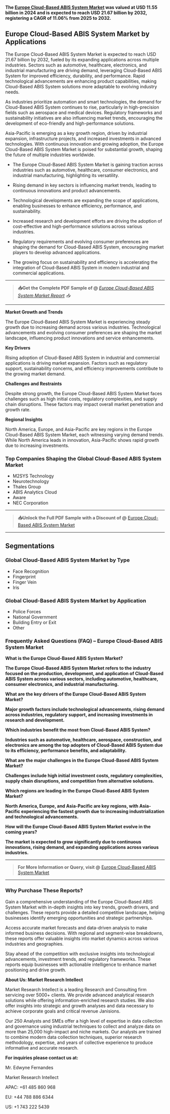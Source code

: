<p><strong>The <a href="https://www.marketresearchintellect.com/download-sample/?rid=1040287&amp;utm_source=Pulse-April-Europe&amp;utm_medium=852">Europe Cloud-Based ABIS System Market</a> was valued at USD 11.55 billion in 2024 and is expected to reach USD 21.67 billion by 2032, registering a CAGR of 11.06% from 2025 to 2032.</strong></p><h2>Europe Cloud-Based ABIS System Market by Applications&nbsp;</h2><p><p>The Europe Cloud-Based ABIS System Market is expected to reach USD 21.67 billion by 2032, fueled by its expanding applications across multiple industries. Sectors such as automotive, healthcare, electronics, and industrial manufacturing are driving demand, leveraging Cloud-Based ABIS System for improved efficiency, durability, and performance. Rapid technological advancements are enhancing product capabilities, making Cloud-Based ABIS System solutions more adaptable to evolving industry needs.</p><p>As industries prioritize automation and smart technologies, the demand for Cloud-Based ABIS System continues to rise, particularly in high-precision fields such as aerospace and medical devices. Regulatory frameworks and sustainability initiatives are also influencing market trends, encouraging the development of eco-friendly and high-performance solutions.</p><p>Asia-Pacific is emerging as a key growth region, driven by industrial expansion, infrastructure projects, and increased investments in advanced technologies. With continuous innovation and growing adoption, the Europe Cloud-Based ABIS System Market is poised for substantial growth, shaping the future of multiple industries worldwide.</p></p><ul><li><p>The Europe Cloud-Based ABIS System Market is gaining traction across industries such as automotive, healthcare, consumer electronics, and industrial manufacturing, highlighting its versatility.</p></li><li><p>Rising demand in key sectors is influencing market trends, leading to continuous innovations and product advancements.</p></li><li><p>Technological developments are expanding the scope of applications, enabling businesses to enhance efficiency, performance, and sustainability.</p></li><li><p>Increased research and development efforts are driving the adoption of cost-effective and high-performance solutions across various industries.</p></li><li><p>Regulatory requirements and evolving consumer preferences are shaping the demand for Cloud-Based ABIS System, encouraging market players to develop advanced applications.</p></li><li><p>The growing focus on sustainability and efficiency is accelerating the integration of Cloud-Based ABIS System in modern industrial and commercial applications.</p></li></ul><hr /><blockquote><p><strong><span class="font-[700]">📥Get the Complete PDF Sample of @ </span></strong><em><span class="font-[700]"><a href="https://www.marketresearchintellect.com/download-sample/?rid=1040287&amp;utm_source=Pulse-April-Europe&amp;utm_medium=852" target="_blank" data-tracking-control-name="article-ssr-frontend-pulse_little-text-block" data-tracking-will-navigate="" data-test-link="">Europe Cloud-Based ABIS System Market Report</a>&nbsp;📥</span></em></p></blockquote><hr /><p class="" data-start="77" data-end="360"><strong data-start="77" data-end="105">Market Growth and Trends</strong></p><p class="" data-start="77" data-end="360">The Europe Cloud-Based ABIS System Market is experiencing steady growth due to increasing demand across various industries. Technological advancements and evolving consumer preferences are shaping the market landscape, influencing product innovations and service enhancements.</p><p class="" data-start="362" data-end="606"><strong data-start="362" data-end="377">Key Drivers</strong></p><p class="" data-start="362" data-end="606">Rising adoption of Cloud-Based ABIS System in industrial and commercial applications is driving market expansion. Factors such as regulatory support, sustainability concerns, and efficiency improvements contribute to the growing market demand.</p><p class="" data-start="608" data-end="849"><strong data-start="608" data-end="637">Challenges and Restraints</strong></p><p class="" data-start="608" data-end="849">Despite strong growth, the Europe Cloud-Based ABIS System Market faces challenges such as high initial costs, regulatory complexities, and supply chain disruptions. These factors may impact overall market penetration and growth rate.</p><p class="" data-start="851" data-end="1095"><strong data-start="851" data-end="872">Regional Insights</strong></p><p class="" data-start="851" data-end="1095">North America, Europe, and Asia-Pacific are key regions in the Europe Cloud-Based ABIS System Market, each witnessing varying demand trends. While North America leads in innovation, Asia-Pacific shows rapid growth due to increasing investments.</p><p><h3>Top Companies Shaping the Global Cloud-Based ABIS System Market </h3><ul><li>M2SYS Technology</li><li>Neurotechnology</li><li>Thales Group</li><li>ABIS Analytics Cloud</li><li>Aware</li><li>NEC Corporation</li></ul></p><hr /><blockquote><p><strong>📥Unlock the Full PDF Sample with a Discount of @</strong> <a href="https://www.marketresearchintellect.com/ask-for-discount/?rid=1040287&amp;utm_source=Pulse-April-Europe&amp;utm_medium=852">Europe Cloud-Based ABIS System Market</a></p></blockquote><hr /><p><h2>Segmentations</h2><h3>Global Cloud-Based ABIS System Market by Type</h3><ul><li>Face Recognition</li><li>Fingerprint</li><li>Finger Vein</li><li>Iris</li></ul><h3>Global Cloud-Based ABIS System Market by Application</h3><ul><li>Police Forces</li><li>National Government</li><li>Building Entry or Exit</li><li>Other</li></ul></p><h3><strong>Frequently Asked Questions (FAQ) &ndash; Europe Cloud-Based ABIS System Market</strong></h3><p><strong>What is the Europe Cloud-Based ABIS System Market?</strong></p><p><strong>The Europe Cloud-Based ABIS System Market refers to the industry focused on the production, development, and application of Cloud-Based ABIS System across various sectors, including automotive, healthcare, consumer electronics, and industrial manufacturing.</strong></p><p><strong>What are the key drivers of the Europe Cloud-Based ABIS System Market?</strong></p><p><strong>Major growth factors include technological advancements, rising demand across industries, regulatory support, and increasing investments in research and development.</strong></p><p><strong>Which industries benefit the most from Cloud-Based ABIS System?</strong></p><p><strong>Industries such as automotive, healthcare, aerospace, construction, and electronics are among the top adopters of Cloud-Based ABIS System due to its efficiency, performance benefits, and adaptability.</strong></p><p><strong>What are the major challenges in the Europe Cloud-Based ABIS System Market?</strong></p><p><strong>Challenges include high initial investment costs, regulatory complexities, supply chain disruptions, and competition from alternative solutions.</strong></p><p><strong>Which regions are leading in the Europe Cloud-Based ABIS System Market?</strong></p><p><strong>North America, Europe, and Asia-Pacific are key regions, with Asia-Pacific experiencing the fastest growth due to increasing industrialization and technological advancements.</strong></p><p><strong>How will the Europe Cloud-Based ABIS System Market evolve in the coming years?</strong></p><p><strong>The market is expected to grow significantly due to continuous innovations, rising demand, and expanding applications across various industries.</strong></p><hr /><blockquote><p><span class="font-[700]"><strong>For More Information or Query, visit&nbsp;@</strong>&nbsp;</span><span class="font-[700]"><a href="https://www.marketresearchintellect.com/product/cloud-based-abis-system-market/?utm_source=Linkedin&utm_medium=852" target="_blank" data-tracking-control-name="article-ssr-frontend-pulse_little-text-block" data-tracking-will-navigate="" data-test-link="">Europe Cloud-Based ABIS System Market</a></span></p></blockquote><hr /><h3><strong data-start="0" data-end="31">Why Purchase These Reports?</strong></h3><p class="" data-start="35" data-end="297">Gain a comprehensive understanding of the Europe Cloud-Based ABIS System Market with in-depth insights into key trends, growth drivers, and challenges. These reports provide a detailed competitive landscape, helping businesses identify emerging opportunities and strategic partnerships.</p><p class="" data-start="299" data-end="540">Access accurate market forecasts and data-driven analysis to make informed business decisions. With regional and segment-wise breakdowns, these reports offer valuable insights into market dynamics across various industries and geographies.</p><p class="" data-start="542" data-end="784">Stay ahead of the competition with exclusive insights into technological advancements, investment trends, and regulatory frameworks. These reports equip businesses with actionable intelligence to enhance market positioning and drive growth.</p><p><strong><span class="font-[700]">About Us: Market Research Intellect</span></strong></p><p><span class="">Market Research Intellect is a leading Research and Consulting firm servicing over 5000+ clients. We provide advanced analytical research solutions while offering information-enriched research studies.&nbsp;</span>We also offer insights into strategic and growth analyses and data necessary to achieve corporate goals and critical revenue Janisions.</p><p><span class="">Our 250 Analysts and SMEs offer a high level of expertise in data collection and governance using industrial techniques to collect and analyze data on more than 25,000 high-impact and niche markets. Our analysts are trained to combine modern data collection techniques, superior research methodology, expertise, and years of collective experience to produce informative and accurate research.</span></p><p><strong>For inquiries please contact us at:</strong></p><p>Mr. Edwyne Fernandes</p><p>Market Research Intellect</p><p>APAC: +61 485 860 968</p><p>EU: +44 788 886 6344</p><p>US: +1 743 222 5439</p>